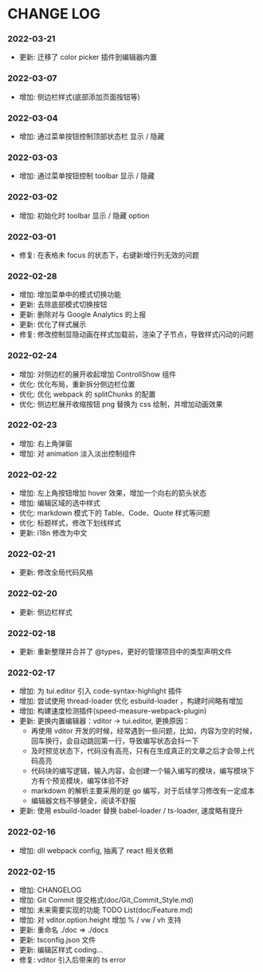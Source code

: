 # CHANGE LOG

### 2022-03-21

-   更新: 迁移了 color picker 插件到编辑器内置

### 2022-03-07

-   增加: 侧边栏样式(底部添加页面按钮等)

### 2022-03-04

-   增加: 通过菜单按钮控制顶部状态栏 显示 / 隐藏

### 2022-03-03

-   增加: 通过菜单按钮控制 toolbar 显示 / 隐藏

### 2022-03-02

-   增加: 初始化时 toolbar 显示 / 隐藏 option

### 2022-03-01

-   修复: 在表格未 focus 的状态下，右键新增行列无效的问题

### 2022-02-28

-   增加: 增加菜单中的模式切换功能
-   更新: 去除底部模式切换按钮
-   更新: 删除对与 Google Analytics 的上报
-   更新: 优化了样式展示
-   修复: 修改控制显隐动画在样式加载前，渲染了子节点，导致样式闪动的问题

### 2022-02-24

-   增加: 对侧边栏的展开收起增加 ControllShow 组件
-   优化: 优化布局，重新拆分侧边栏位置
-   优化: 优化 webpack 的 splitChunks 的配置
-   优化: 侧边栏展开收缩按钮 png 替换为 css 绘制，并增加动画效果

### 2022-02-23

-   增加: 右上角弹窗
-   增加: 对 animation 淡入淡出控制组件

### 2022-02-22

-   增加: 左上角按钮增加 hover 效果，增加一个向右的箭头状态
-   增加: 编辑区域的选中样式
-   优化: markdown 模式下的 Table、Code、Quote 样式等问题
-   优化: 标题样式，修改下划线样式
-   更新: i18n 修改为中文

### 2022-02-21

-   更新: 修改全局代码风格

### 2022-02-20

-   更新: 侧边栏样式

### 2022-02-18

-   更新: 重新整理并合并了 @types，更好的管理项目中的类型声明文件

### 2022-02-17

-   增加: 为 tui.editor 引入 code-syntax-highlight 插件
-   增加: 尝试使用 thread-loader 优化 esbuild-loader ，构建时间略有增加
-   增加: 构建速度检测插件(speed-measure-webpack-plugin)
-   更新: 更换内置编辑器：vditor -> tui.editor, 更换原因：
    -   再使用 vditor 开发的时候，经常遇到一些问题，比如，内容为空的时候，回车换行，会自动跳回第一行，导致编写状态会抖一下
    -   及时预览状态下，代码没有高亮，只有在生成真正的文章之后才会带上代码高亮
    -   代码块的编写逻辑，输入内容，会创建一个输入编写的模块，编写模块下方有个预览模块，编写体验不好
    -   markdown 的解析主要采用的是 go 编写，对于后续学习修改有一定成本
    -   编辑器文档不够健全，阅读不舒服
-   更新: 使用 esbuild-loader 替换 babel-loader / ts-loader, 速度略有提升

### 2022-02-16

-   增加: dll webpack config, 抽离了 react 相关依赖

### 2022-02-15

-   增加: CHANGELOG
-   增加: Git Commit 提交格式(doc/Git_Commit_Style.md)
-   增加: 未来需要实现的功能 TODO List(doc/Feature.md)
-   增加: 对 vditor.option.height 增加 % / vw / vh 支持
-   更新: 重命名 ./doc => ./docs
-   更新: tsconfig.json 文件
-   更新: 编辑区样式 coding...
-   修复: vditor 引入后带来的 ts error
